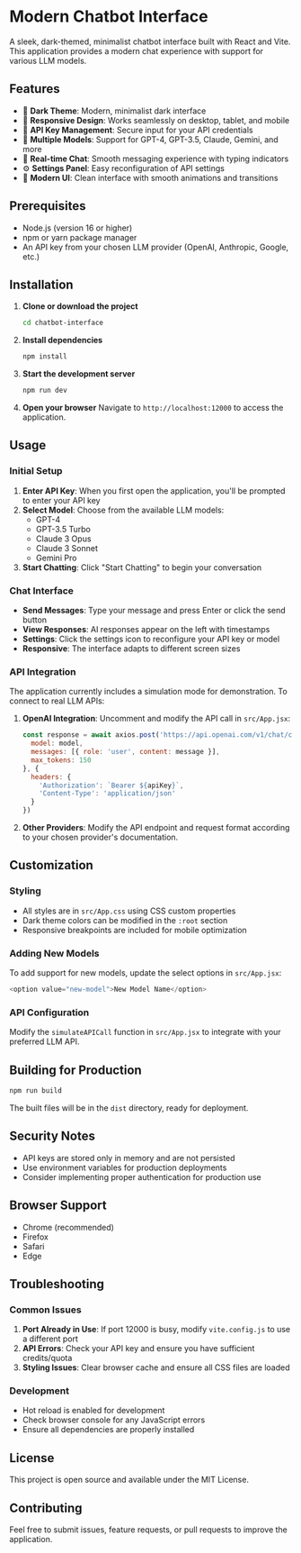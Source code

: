 # Modern Chatbot Interface

A sleek, dark-themed, minimalist chatbot interface built with React and Vite. This application provides a modern chat experience with support for various LLM models.

## Features

- 🌙 **Dark Theme**: Modern, minimalist dark interface
- 📱 **Responsive Design**: Works seamlessly on desktop, tablet, and mobile
- 🔑 **API Key Management**: Secure input for your API credentials
- 🤖 **Multiple Models**: Support for GPT-4, GPT-3.5, Claude, Gemini, and more
- 💬 **Real-time Chat**: Smooth messaging experience with typing indicators
- ⚙️ **Settings Panel**: Easy reconfiguration of API settings
- 🎨 **Modern UI**: Clean interface with smooth animations and transitions

## Prerequisites

- Node.js (version 16 or higher)
- npm or yarn package manager
- An API key from your chosen LLM provider (OpenAI, Anthropic, Google, etc.)

## Installation

1. **Clone or download the project**
   ```bash
   cd chatbot-interface
   ```

2. **Install dependencies**
   ```bash
   npm install
   ```

3. **Start the development server**
   ```bash
   npm run dev
   ```

4. **Open your browser**
   Navigate to `http://localhost:12000` to access the application.

## Usage

### Initial Setup

1. **Enter API Key**: When you first open the application, you'll be prompted to enter your API key
2. **Select Model**: Choose from the available LLM models:
   - GPT-4
   - GPT-3.5 Turbo
   - Claude 3 Opus
   - Claude 3 Sonnet
   - Gemini Pro
3. **Start Chatting**: Click "Start Chatting" to begin your conversation

### Chat Interface

- **Send Messages**: Type your message and press Enter or click the send button
- **View Responses**: AI responses appear on the left with timestamps
- **Settings**: Click the settings icon to reconfigure your API key or model
- **Responsive**: The interface adapts to different screen sizes

### API Integration

The application currently includes a simulation mode for demonstration. To connect to real LLM APIs:

1. **OpenAI Integration**: Uncomment and modify the API call in `src/App.jsx`:
   ```javascript
   const response = await axios.post('https://api.openai.com/v1/chat/completions', {
     model: model,
     messages: [{ role: 'user', content: message }],
     max_tokens: 150
   }, {
     headers: {
       'Authorization': `Bearer ${apiKey}`,
       'Content-Type': 'application/json'
     }
   })
   ```

2. **Other Providers**: Modify the API endpoint and request format according to your chosen provider's documentation.

## Customization

### Styling
- All styles are in `src/App.css` using CSS custom properties
- Dark theme colors can be modified in the `:root` section
- Responsive breakpoints are included for mobile optimization

### Adding New Models
To add support for new models, update the select options in `src/App.jsx`:
```javascript
<option value="new-model">New Model Name</option>
```

### API Configuration
Modify the `simulateAPICall` function in `src/App.jsx` to integrate with your preferred LLM API.

## Building for Production

```bash
npm run build
```

The built files will be in the `dist` directory, ready for deployment.

## Security Notes

- API keys are stored only in memory and are not persisted
- Use environment variables for production deployments
- Consider implementing proper authentication for production use

## Browser Support

- Chrome (recommended)
- Firefox
- Safari
- Edge

## Troubleshooting

### Common Issues

1. **Port Already in Use**: If port 12000 is busy, modify `vite.config.js` to use a different port
2. **API Errors**: Check your API key and ensure you have sufficient credits/quota
3. **Styling Issues**: Clear browser cache and ensure all CSS files are loaded

### Development

- Hot reload is enabled for development
- Check browser console for any JavaScript errors
- Ensure all dependencies are properly installed

## License

This project is open source and available under the MIT License.

## Contributing

Feel free to submit issues, feature requests, or pull requests to improve the application.
